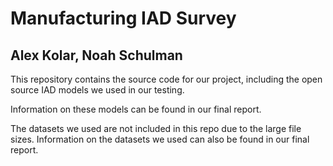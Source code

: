# Manufacturing IAD Survey
## Alex Kolar, Noah Schulman

This repository contains the source code for our project, including the open source IAD models we used in our testing.

Information on these models can be found in our final report.

The datasets we used are not included in this repo due to the large file sizes. Information on the datasets we used can also be found in our final report. 
